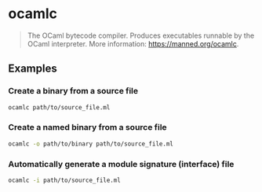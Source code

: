 # ocamlc

> The OCaml bytecode compiler. Produces executables runnable by the OCaml interpreter. More information: <https://manned.org/ocamlc>.

## Examples

### Create a binary from a source file

```bash
ocamlc path/to/source_file.ml
```

### Create a named binary from a source file

```bash
ocamlc -o path/to/binary path/to/source_file.ml
```

### Automatically generate a module signature (interface) file

```bash
ocamlc -i path/to/source_file.ml
```

